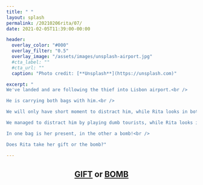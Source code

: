 ```yaml
---
title: " "
layout: splash
permalink: /20210206rita/07/
date: 2021-02-05T11:39:00-00:00

header:
  overlay_color: "#000"
  overlay_filter: "0.5"
  overlay_image: "/assets/images/unsplash-airport.jpg"
  #cta_label: ""
  #cta_url: ""
  caption: "Photo credit: [**Unsplash**](https://unsplash.com)"

excerpt: "
We've landed and are following the thief into Lisbon airport.<br />

He is carrying both bags with him.<br />

We will only have short moment to distract him, while Rita looks in both bags to see which one contains her gift.<br />

We managed to distract him by playing dumb tourists, while Rita looks in the bags.<br />

In one bag is her present, in the other a bomb!<br />

Does Rita take her gift or the bomb?"

---
```

  

<center>
  <h2>
    <a href="https://media.giphy.com/media/fVzdQ7TK7hO5ViB2Pp/giphy.mp4">GIFT</a> or <a href="https://www.albertsmysteries.com/20210206rita/08">BOMB</a>
  </h2>
<center>
  